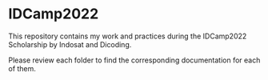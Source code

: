 # IDCamp2022
This repository contains my work and practices during the IDCamp2022 Scholarship by Indosat and Dicoding. 

Please review each folder to find the corresponding documentation for each of them.
